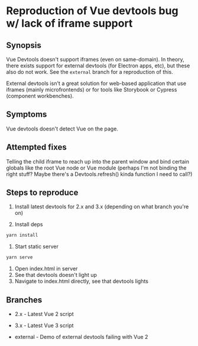 # Reproduction of Vue devtools bug w/ lack of iframe support

## Synopsis

Vue Devtools doesn't support iframes (even on same-domain). In theory, there exists support for external devtools (for Electron apps, etc), but these also do not work. See the `external` branch for a reproduction of this.

External devtools isn't a great solution for web-based application that use iframes (mainly microfrontends) or for tools like Storybook or Cypress (component workbenches).

## Symptoms

Vue devtools doesn't detect Vue on the page.

## Attempted fixes

Telling the child iframe to reach up into the parent window and bind certain globals like the root Vue node or Vue module (perhaps I'm not binding the right stuff? Maybe there's a Devtools.refresh() kinda function I need to call?)

## Steps to reproduce

1. Install latest devtools for 2.x and 3.x (depending on what branch you're on)

1. Install deps

```bash
yarn install
```

1. Start static server

```bash
yarn serve
```

1. Open index.html in server
1. See that devtools doesn't light up
1. Navigate to index.html directly, see that devtools lights

## Branches

* 2.x - Latest Vue 2 script

* 3.x - Latest Vue 3 script

* external - Demo of external devtools failing with Vue 2
